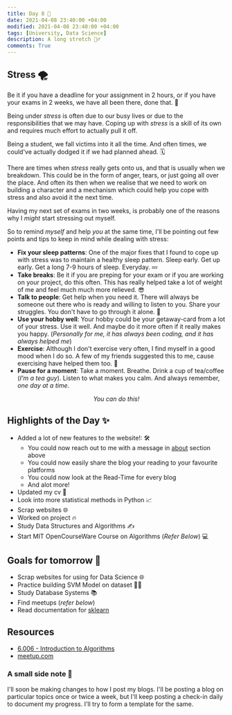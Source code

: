 ```yaml
---
title: Day 8 🐢
date: 2021-04-08 23:40:00 +04:00
modified: 2021-04-08 23:40:00 +04:00
tags: [University, Data Science]
description: A long stretch 🤦‍♂
comments: True
---
```


## Stress 🌪

Be it if you have a deadline for your assignment in 2 hours, or if you have your exams in 2 weeks, we have all been there, done that. 👀

Being under *stress* is often due to our busy lives or due to the responsibilities that we may have. Coping up with *stress* is a skill of its own and requires much effort to actually pull it off.

Being a student, we fall victims into it all the time. And often times, we could've actually dodged it if we had planned ahead. 🗓

There are times when *stress* really gets onto us, and that is usually when we breakdown. This could be in the form of anger, tears, or just going all over the place. And often its then when we realise that we need to work on building a character and a mechanism which could help you cope with stress and also avoid it the next time.

Having my next set of exams in two weeks, is probably one of the reasons why I *might* start stressing out myself.

So to remind *myself* and help *you* at the same time, I'll be pointing out few points and tips to keep in mind while dealing with stress:
- **Fix your sleep patterns**: One of the major fixes that I found to cope up with stress was to maintain a healthy sleep pattern. Sleep early. Get up early. Get a long 7-9 hours of sleep. Everyday. 💤
- **Take breaks**: Be it if you are preping for your exam or if you are working on your project, do this often. This has really helped take a lot of weight of me and feel much much more relieved. 😎
- **Talk to people**: Get help when you need it. There will always be someone out there who is ready and willing to listen to you. Share your struggles. You don't have to go through it alone. 💛
- **Use your hobby well**: Your hobby could be your getaway-card from a lot of your stress. Use it well. And maybe do it more often if it really makes you happy. (*Personally for me, it has always been coding, and it has always helped me*)
- **Exercise**: Although I don't exercise very often, I find myself in a good mood when I do so. A few of my friends suggested this to me, cause exercising have helped them too. 🏃
- **Pause for a moment**: Take a moment. Breathe. Drink a cup of tea/coffee (*I'm a tea guy*). Listen to what makes you calm. And always remember, *one day at a time*. 

<p align="center">
  <em>You can do this!</em>
</p>  

## Highlights of the Day ✨
- Added a lot of new features to the website!: 🛠
  - You could now reach out to me with a message in [about](https://abxhr-learning.vercel.app/about/) section above
  - You could now easily share the blog your reading to your favourite platforms
  - You could now look at the Read-Time for every blog
  - And alot more!
- Updated my cv 📄
- Look into more statistical methods in Python 📈
- Scrap websites 🌐
- Worked on project 🔥
- Study Data Structures and Algorithms :writing_hand:
- Start MIT OpenCourseWare Course on Algorithms (*Refer Below*) 💻

## Goals for tomorrow 📝
- Scrap websites for using for Data Science 🌐
- Practice building SVM Model on dataset 👨‍💻
- Study Database Systems 📚
- Find meetups (*refer below*) 
- Read documentation for [sklearn](https://scikit-learn.org/)

## Resources
- [6.006 - Introduction to Algorithms](https://ocw.mit.edu/courses/electrical-engineering-and-computer-science/6-006-introduction-to-algorithms-fall-2011/)
- [meetup.com](https://www.meetup.com/home/)

### A small side note 💭

I'll soon be making changes to how I post my blogs. I'll be posting a blog on particular topics once or twice a week, but I'll keep posting a check-in daily to document my progress. I'll try to form a template for the same.

